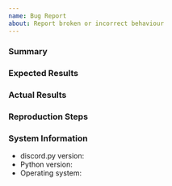 ```yaml
---
name: Bug Report
about: Report broken or incorrect behaviour
---
```


### Summary

<!-- A summary of your bug report -->

### Expected Results

<!-- What you expected to happen -->

### Actual Results

<!-- What actually happened -->

### Reproduction Steps

<!-- What you did to make it happen. -->

### System Information

- discord.py version:
- Python version:
- Operating system:

